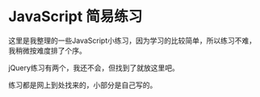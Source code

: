 # JavaScript 简易练习

这里是我整理的一些JavaScript小练习，因为学习的比较简单，所以练习不难，我稍微按难度排了个序。

jQuery练习有两个，我还不会，但找到了就放这里吧。

练习都是网上到处找来的，小部分是自己写的。



